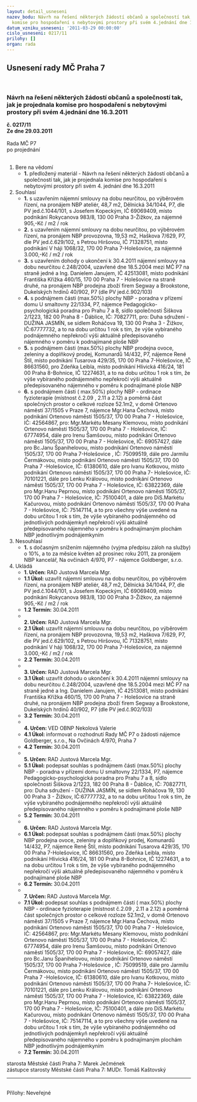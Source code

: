 ```yaml
---
layout: detail_usneseni
nazev_bodu: Návrh na řešení některých žádostí občanů a společností tak, jak je projednala
  komise pro hospodaření s nebytovými prostory při svém 4.jednání dne 16.3.2011
datum_vzniku_usneseni: '2011-03-29 00:00:00'
cislo_usneseni: 0217/11
prilohy: []
organ: rada
---
```

<div id="ucUsn_pList" class="usn">
	<span><h2>Usnesení rady MČ Praha 7 </h2>
<br></span><div class="standBody">
<span><h3>Návrh na řešení některých žádostí občanů a společností tak, jak je projednala komise pro hospodaření s nebytovými prostory při svém 4.jednání dne 16.3.2011</h3></span><div class="center">
		<strong>č. 0217/11</strong><br>
	</div>
<div class="center">
		<strong>Ze dne 29.03.2011</strong><br><br>
	</div>Rada MČ P7<br> po projednání<br><br><ol>
<li>Bere na vědomí<ul><li>
<strong>1.</strong> předložený materiál - Návrh na řešení některých žádostí občanů a společností tak, jak je projednala komise pro hospodaření s nebytovými prostory při svém 4. jednání dne 16.3.2011</li></ul>
</li>
<li>Souhlasí<ul>
<li>
<strong>1.</strong> s uzavřením nájemní smlouvy na dobu neurčitou, po výběrovém řízení, na pronájem NBP ateliér, 48,7 m2, Dělnická 34/1044, P7, dle PV jed.č.1044/101, s Josefem Kopeckým, IČ 69069409, místo podnikání Rokycanova 983/8, 130 00 Praha 3-Žižkov, za nájemné 905,-Kč / m2 / rok</li>
<li>
<strong>2.</strong> s uzavřením nájemní smlouvy na dobu neurčitou, po výběrovém řízení, na pronájem NBP provozovna, 19,53 m2, Haškova 7/629, P7, dle PV jed.č.629/102, s Petrou Hiršovou, IČ 71328751, místo podnikání V háji 1068/32, 170 00 Praha 7-Holešovice, za nájemné 3.000,-Kč / m2 / rok</li>
<li>
<strong>3.</strong> s uzavřením dohody o ukončení k 30.4.2011 nájemní smlouvy na dobu neurčitou č.248/2004, uzavřené dne 18.5.2004 mezi MČ P7 na straně jedné a Ing. Danielem Janujem, IČ 42513081, místo podnikání Františka Křížka 460/15, 170 00 Praha 7 - Holešovice na straně druhé, na pronájem NBP prodejna zboží firem Segway a Brookstone, Dukelských hrdinů 40/902, P7 (dle PV jed.č.902/103)</li>
<li>
<strong>4.</strong> s podnájmem části (max.50%) plochy NBP - poradna v přízemí domu U smaltovny 22/1334, P7, nájemce Pedagogicko-psychologická  poradna pro Prahu 7 a 8, sídlo společnosti  Šiškova 2/1223, 182 00 Praha 8 - Ďáblice, IČ: 70827711, pro: Duha sdružení - DUŽINA JASMÍN, se sídlem  Roháčova 19, 130 00 Praha 3 - Žižkov, IČ:67777732, a to na dobu určitou 1 rok s tím, že výše vybíraného podnájemného nepřekročí výši aktuálně předepisovaného nájemného v poměru k podnajímané ploše NBP</li>
<li>
<strong>5.</strong> s podnájmem části (max.50%) plochy NBP prodejna ovoce, zeleniny a doplňkový prodej, Komunardů 14/432, P7, nájemce René Štil, místo podnikání Tusarova 429/35, 170 00 Praha 7-Holešovice, IČ 86631560, pro Zdeňka Leibla, místo podnikání Hlivická 416/24, 181 00 Praha 8-Bohnice, IČ 12274631, a to na dobu určitou 1 rok s tím, že výše vybíraného podnájemného nepřekročí výši aktuálně předepisovaného nájemného v poměru k podnajímané ploše NBP</li>
<li>
<strong>6.</strong> s podnájmem části ( max.50%) plochy NBP - ordinace fyzioterapie (místnost č.2.09 , 2.11 a 2.12)  a poměrná část společných prostor  o celkové rozloze 52.1m2, v domě Ortenovo  náměstí 37/1505 v Praze 7, nájemce Mgr.Hana Čechová, místo podnikání Ortenovo náměstí 1505/37, 170 00 Praha 7 - Holešovice, IČ: 42564867, pro: Mgr.Markétu Mesany Klemovou, místo podnikání Ortenovo náměstí 1505/37, 170 00  Praha 7 - Holešovice, IČ: 67774954, dále pro Irenu Šamšovou, místo podnikání Ortenovo náměstí 1505/37, 170  00 Praha 7 - Holešovice, IČ: 69057427, dále pro Bc.Janu Španihelovou, místo podnikání Ortenovo náměstí 1505/37, 170 00 Praha 7-Holešovice , IČ: 75099519, dále pro Jarmilu Čermákovou, místo podnikání Ortenovo náměstí 1505/37, 170 00 Praha 7 -Holešovice, IČ: 61380610, dále pro Ivanu Kotkovou, místo podnikání Ortenovo náměstí 1505/37, 170 00 Praha 7- Holešovice, IČ: 70101221, dále pro Lenku Královou, místo podnikání Ortenovo náměstí 1505/37, 170 00 Praha 7 - Holešovice, IČ: 63822369, dále pro Mgr.Hanu Peprnou, místo podnikání Ortenovo náměstí 1505/37, 170 00 Praha 7 - Holešovice, IČ: 75100401, a dále pro DiS.Markétu Kačurovou, místo podnikání Ortenovo náměstí 1505/37, 170 00 Praha 7 - Holešovice, IČ: 75147114, a to pro všechny výše uvedené na dobu určitou 1 rok s tím, že výše vybíraného podnájemného od jednotlivých podnájemkyň nepřekročí výši aktuálně předepisovaného nájemného v poměru k podnajímaným plochám NBP jednotlivým podnájemkyním</li>
</ul>
</li>
<li>Nesouhlasí<ul><li>
<strong>1.</strong> s dočasným snížením nájemného (vyjma předpisu záloh na služby) o 10%, a to za měsíce květen až prosinec roku 2011, za pronájem NBP kancelář, Na ovčinách 4/970, P7 - nájemce Goldberger, s.r.o.</li></ul>
</li>
<li>Ukládá<ul>
<li>
<strong>1. Určen: </strong>RAD Justová Marcela Mgr.</li>
<li>
<strong>1.1 Úkol: </strong>uzavřít nájemní smlouvu na dobu neurčitou, po výběrovém řízení, na pronájem NBP ateliér, 48,7 m2, Dělnická 34/1044, P7, dle PV jed.č.1044/101, s Josefem Kopeckým, IČ 69069409, místo podnikání Rokycanova 983/8, 130 00 Praha 3-Žižkov, za nájemné 905,-Kč / m2 / rok</li>
<li>
<strong>1.2 Termín: </strong>30.04.2011</li>
<li>
<strong><br>2. Určen: </strong>RAD Justová Marcela Mgr.</li>
<li>
<strong>2.1 Úkol: </strong>uzavřít nájemní smlouvu na dobu neurčitou, po výběrovém řízení, na pronájem NBP provozovna, 19,53 m2, Haškova 7/629, P7, dle PV jed.č.629/102, s Petrou Hiršovou, IČ 71328751, místo podnikání V háji 1068/32, 170 00 Praha 7-Holešovice, za nájemné 3.000,-Kč / m2 / rok</li>
<li>
<strong>2.2 Termín: </strong>30.04.2011</li>
<li>
<strong><br>3. Určen: </strong>RAD Justová Marcela Mgr.</li>
<li>
<strong>3.1 Úkol: </strong>uzavřít dohodu o ukončení k 30.4.2011 nájemní smlouvy na dobu neurčitou č.248/2004, uzavřené dne 18.5.2004 mezi MČ P7 na straně jedné a Ing. Danielem Janujem, IČ 42513081, místo podnikání Františka Křížka 460/15, 170 00 Praha 7 - Holešovice na straně druhé, na pronájem NBP prodejna zboží firem Segway a Brookstone, Dukelských hrdinů 40/902, P7 (dle PV jed.č.902/103)</li>
<li>
<strong>3.2 Termín: </strong>30.04.2011</li>
<li>
<strong><br>4. Určen: </strong>VED OBNP Nekolová Valerie</li>
<li>
<strong>4.1 Úkol: </strong>informovat o rozhodnutí Rady MČ P7 o žádosti nájemce Goldberger, s.r.o., Na Ovčinách 4/970, Praha 7</li>
<li>
<strong>4.2 Termín: </strong>30.04.2011</li>
<li>
<strong><br>5. Určen: </strong>RAD Justová Marcela Mgr.</li>
<li>
<strong>5.1 Úkol: </strong>podepsat souhlas s podnájmem části (max.50%) plochy NBP - poradna v přízemí domu U smaltovny 22/1334, P7, nájemce Pedagogicko-psychologická  poradna pro Prahu 7 a 8, sídlo společnosti  Šiškova 2/1223, 182 00 Praha 8 - Ďáblice, IČ: 70827711, pro: Duha sdružení - DUŽINA JASMÍN, se sídlem  Roháčova 19, 130 00 Praha 3 - Žižkov, IČ:67777732, a to na dobu určitou 1 rok s tím, že výše vybíraného podnájemného nepřekročí výši aktuálně předepisovaného nájemného v poměru k podnajímané ploše NBP</li>
<li>
<strong>5.2 Termín: </strong>30.04.2011</li>
<li>
<strong><br>6. Určen: </strong>RAD Justová Marcela Mgr.</li>
<li>
<strong>6.1 Úkol: </strong>podepsat souhlas s podnájmem části (max.50%) plochy NBP prodejna ovoce, zeleniny a doplňkový prodej, Komunardů 14/432, P7, nájemce René Štil, místo podnikání Tusarova 429/35, 170 00 Praha 7-Holešovice, IČ 86631560, pro Zdeňka Leibla, místo podnikání Hlivická 416/24, 181 00 Praha 8-Bohnice, IČ 12274631, a to na dobu určitou 1 rok s tím, že výše vybíraného podnájemného nepřekročí výši aktuálně předepisovaného nájemného v poměru k podnajímané ploše NBP</li>
<li>
<strong>6.2 Termín: </strong>30.04.2011</li>
<li>
<strong><br>7. Určen: </strong>RAD Justová Marcela Mgr.</li>
<li>
<strong>7.1 Úkol: </strong>podepsat souhlas s podnájmem části ( max.50%) plochy NBP - ordinace fyzioterapie (místnost č.2.09 , 2.11 a 2.12)  a poměrná část společných prostor  o celkové rozloze 52.1m2, v domě Ortenovo  náměstí 37/1505 v Praze 7, nájemce Mgr.Hana Čechová, místo podnikání Ortenovo náměstí 1505/37, 170 00 Praha 7 - Holešovice, IČ: 42564867, pro: Mgr.Markétu Mesany Klemovou, místo podnikání Ortenovo náměstí 1505/37, 170 00  Praha 7 - Holešovice, IČ: 67774954, dále pro Irenu Šamšovou, místo podnikání Ortenovo náměstí 1505/37, 170  00 Praha 7 - Holešovice, IČ: 69057427, dále pro Bc.Janu Španihelovou, místo podnikání Ortenovo náměstí 1505/37, 170 00 Praha 7-Holešovice , IČ: 75099519, dále pro Jarmilu Čermákovou, místo podnikání Ortenovo náměstí 1505/37, 170 00 Praha 7 -Holešovice, IČ: 61380610, dále pro Ivanu Kotkovou, místo podnikání Ortenovo náměstí 1505/37, 170 00 Praha 7- Holešovice, IČ: 70101221, dále pro Lenku Královou, místo podnikání Ortenovo náměstí 1505/37, 170 00 Praha 7 - Holešovice, IČ: 63822369, dále pro Mgr.Hanu Peprnou, místo podnikání Ortenovo náměstí 1505/37, 170 00 Praha 7 - Holešovice, IČ: 75100401, a dále pro DiS.Markétu Kačurovou, místo podnikání Ortenovo náměstí 1505/37, 170 00 Praha 7 - Holešovice, IČ: 75147114, a to pro všechny výše uvedené na dobu určitou 1 rok s tím, že výše vybíraného podnájemného od jednotlivých podnájemkyň nepřekročí výši aktuálně předepisovaného nájemného v poměru k podnajímaným plochám NBP jednotlivým podnájemkyním</li>
<li>
<strong>7.2 Termín: </strong>30.04.2011</li>
</ul>
</li>
</ol>starosta Městské části Praha 7: Marek Ječmének<br>zástupce starosty Městské části Praha 7: MUDr. Tomáš Kaštovský <hr>
<br>Přílohy: Neveřejné</div>
</div>